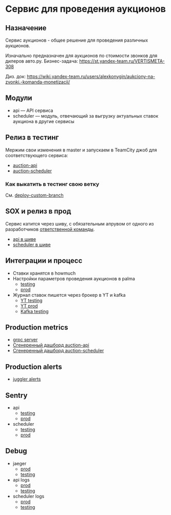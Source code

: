 # Сервис для проведения аукционов

## Назначение

Сервис аукционов - общее решение для проведения различных аукционов.

Изначально предназначен для аукционов по стоимости звонков для дилеров авто.ру.
Бизнес-задача: https://st.yandex-team.ru/VERTISMETA-308

Диз. док: https://wiki.yandex-team.ru/users/alexkonygin/aukciony-na-zvonki.-komanda-monetizacii/

## Модули
- api –– API сервиса
- scheduler –– модуль, отвечающий за выгрузку актуальных ставок аукциона в другие сервисы

## Релиз в тестинг

Мержим свои изменения в master и запускаем в TeamCity джоб для соответствующего сервиса:
- [auction-api](https://t.vertis.yandex-team.ru/buildConfiguration/VerticalsBackend_AutoRuExp_auction_api_release?mode=builds#all-projects)
- [auction-scheduler](https://t.vertis.yandex-team.ru/buildConfiguration/VerticalsBackend_AutoRuExp_auction_scheduler_release?mode=builds#all-projects)

### Как выкатить в тестинг свою ветку
См. [deploy-custom-branch](../../docs/how-to/deploy-custom-branch.md)

## SOX и релиз в прод

Сервис катится через шиву, с обязательным апрувом от одного из разработчиков [ответственной команды](https://staff.yandex-team.ru/departments/yandex_personal_vertserv_auto_autoru_4431_dep64201).

- [api в шиве](https://admin.vertis.yandex-team.ru/services/auction-api)
- [scheduler в шиве](https://admin.vertis.yandex-team.ru/services/auction-scheduler)

## Интеграции и процесс
- Ставки хранятся в howmuch
- Настройки параметров проведения аукционов в palma
  - [testing](https://palma.test.vertis.yandex-team.ru/dictionaries/vsmoney/auction/params)
  - [prod](https://palma.vertis.yandex-team.ru/dictionaries/vsmoney/auction/params)
- Журнал ставок пишется через брокер в YT и kafka
  - [YT testing](https://yt.yandex-team.ru/hahn/navigation?path=//home/verticals/broker/test/warehouse/vsmoney/auction_bids)
  - [YT prod](https://yt.yandex-team.ru/hahn/navigation?path=//home/verticals/broker/prod/warehouse/vsmoney/auction_bids)
  - [Kafka testing](http://kafka-01-man.test.vertis.yandex.net:9000/clusters/testing/topics/broker-vsmoney-auction-bids)

## Production metrics

- [grpc server](https://grafana.vertis.yandex-team.ru/d/grpc/grpc-server?var-job=auction-api)
- [Сгенеренный дашборд auction-api](https://grafana.vertis.yandex-team.ru/d/_bmLFWm7k/auction-api)
- [Сгенеренный дашборд auction-scheduler](https://grafana.vertis.yandex-team.ru/d/MQufFZm7z/auction-scheduler)

## Production alerts
- [juggler alerts](https://juggler.yandex-team.ru/aggregate_checks/?query=host%3Dvertis_ops_auction_api%7Chost%3Dvertis_ops_auction_scheduler)

## Sentry
- api
  - [testing](https://sentry.vertis.yandex.net/verticals/auction-api/?query=environment%3A%22test%22)
  - [prod](https://sentry.vertis.yandex.net/verticals/auction-api/?query=environment%3A%22prod%22)
- scheduler
  - [testing](https://sentry.vertis.yandex.net/verticals/auction-scheduler/?query=environment%3A%22test%22)
  - [prod](https://sentry.vertis.yandex.net/verticals/auction-scheduler/?query=environment%3A%22prod%22)

## Debug
- jaeger
  - [prod](https://jaeger.vertis.yandex.net/search?service=auction-api)
  - [testing](https://jaeger.test.vertis.yandex.net/search?service=auction-api)
- api logs
  - [prod](https://grafana.vertis.yandex-team.ru/goto/1LnmO3Hnk)
  - [testing](https://grafana.vertis.yandex-team.ru/goto/b55VOqNnk)
- scheduler logs
  - [prod](https://grafana.vertis.yandex-team.ru/goto/duKSOqHnz)
  - [testing](https://grafana.vertis.yandex-team.ru/goto/zHS7OqNnk)
